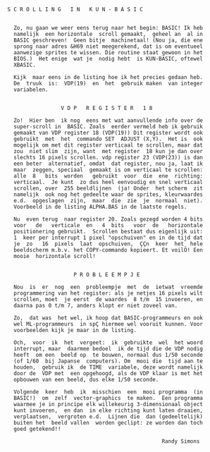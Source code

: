         S C R O L L I N G   I N   K U N - B A S I C 
                                                               
          
          Zo, nu gaan we weer eens terug naar het begin: BASIC! Ik heb 
          namelijk  een horizontale  scroll gemaakt,  geheel an  al in 
          BASIC geschreven!  Geen bitje  machinetaal! (Nou ja, die ene 
          sprong naar adres &H69 niet meegerekend, dat is om eventueel 
          aanwezige sprites te wissen. Die routine staat gewoon in het 
          BIOS.)  Het enige  wat je  nodig hebt  is KUN-BASIC, oftewel 
          XBASIC.
          
          Kijk  maar eens in de listing hoe ik het precies gedaan heb. 
          De  truuk  is:  VDP(19)  en  het  gebruik maken  van integer 
          variabelen.
          
          
                         V D P   R E G I S T E R   1 8 
          
          Zo!  Hier ben  ik nog  eens met wat aanvullende info over de 
          super-scroll in  BASIC. Zoals  eerder vermeld heb ik gebruik 
          gemaakt van VDP register 18 (VDP(19)) Dit register wordt ook 
          gebruikt  met  het  commando SET  ADJUST (X,Y).  Het is  ook 
          mogelijk om met dit register verticaal te scrollen, maar dat 
          zou  niet slim  zijn, want  met register  18 kun je dan over 
          slechts 16 pixels scrollen. vdp register 23 (VDP(23)) is dan 
          een beter  alternatief, omdat  dat register, nou ja, laat ik 
          maar  zeggen, speciaal  gemaakt is om verticaal te scrollen: 
          alle  8   bits  worden   gebruikt  voor  die  ene  richting: 
          verticaal.  Je kunt  zo dus heel eenvoudig en snel verticaal 
          scrollen, over  255 beeldlijnen  (ja! Onder  het scherm  zit 
          namelijk  ook nog het gedeelte waar de sprites, kleurwaardes 
          e.d.  opgeslagen  zijn,  maar  die  zie  je  normaal  niet). 
          Voorbeeld in de listing ALPHA.BAS in de laatste regels.
          
          Nu  even terug  naar register 20. Zoals gezegd worden 4 bits 
          voor   de   verticale  en   4  bits   voor  de   horizontale 
          positionering gebruikt.  Scrollen bestaat dus eigenlijk uit: 
          1  keer per interrupt 1 pixel "opschuiven" en in de tijd dat 
          je  zo   16  pixels  laat  opschuiven,  ÇÇn  keer  het  hele 
          beeldscherm m.b.v. het COPY-commando kopieert. Et voilÖ! Een 
          mooie  horizontale scroll!
          
          
                             P R O B L E E M P J E 
          
          Nou  is  er  nog  een  probleempje  met  de  ietwat  vreemde 
          programmering van het register: als je netjes 16 pixels wilt 
          scrollen, moet  je eerst  de waardes  8 t/m  15 invoeren, en 
          daarna pas 0 t/m 7, anders klopt er niet zoveel van.
          
          Zo,  dat was  het wel, ik hoop dat BASIC-programmeurs en ook 
          wel ML-programmeurs  in spÇ hiermee wel vooruit kunnen. Voor 
          voorbeelden kijk je maar in de listing.
          
          Och,  voor  ik  het  vergeet:  ik  gebruikte  wel  het woord 
          interrupt, maar  daarmee bedoel  ik de tijd die de VDP nodig 
          heeft  om een  beeld op  te bouwen, normaal dus 1/50 seconde 
          (of 1/60  bij Japanse  computers). Om  mooi die  tijd aan te 
          houden,  gebruik ik  de TIME  variabele, deze wordt namelijk 
          door de  VDP met  een opgehoogd, als de VDP klaar is met het 
          opbouwen van een beeld, dus elke 1/50 seconde.
          
          Volgende  keer  heb  ik  misschien  een  mooi programma  (in 
          BASIC!)  om  zelf  vector-graphics  te maken.  Een programma 
          waarmee je in principe elk willekeurig 3-dimensionaal object 
          kunt invoeren,  en dan  in elke richting kunt laten draaien, 
          verplaatsen,  vergroten e.d.  Lijnen die  dan (gedeeltelijk) 
          buiten het  beeld vallen  worden geclipt: ze worden dan toch 
          goed getekend!!
          
                                                         Randy Simons
          
